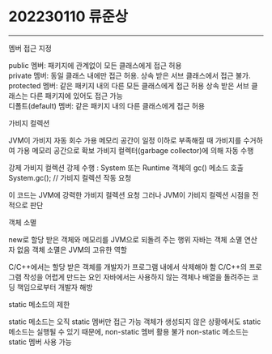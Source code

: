 <h1>202230110 류준상</h1>

----


































멤버 접근 지정

 public 멤버: 패키지에 관계없이 모든 클래스에게 접근 허용<br/>
 private 멤버: 동일 클래스 내에만 접근 허용. 상속 받은 서브 클래스에서 접근 불가.<br/>
 protected 멤버: 같은 패키지 내의 다른 모든 클래스에게 접근 허용 상속 받은 서브 클래스는 다른 패키지에 있어도 접근 가능<br/>
 디폴트(default) 멤버: 같은 패키지 내의 다른 클래스에게 접근 허용<br/>


가비지 컬렉션

JVM이 가비지 자동 회수
 가용 메모리 공간이 일정 이하로 부족해질 때
 가비지를 수거하여 가용 메모리 공간으로 확보
 가비지 컬렉터(garbage collector)에 의해 자동 수행

 강제 가비지 컬렉션 강제 수행 : System 또는 Runtime 객체의 gc() 메소드 호출
System.gc(); // 가비지 컬렉션 작동 요청

 이 코드는 JVM에 강력한 가비지 컬렉션 요청
 그러나 JVM이 가비지 컬렉션 시점을 전적으로 판단


객체 소멸

 new로 할당 받은 객체와 메모리를 JVM으로 되돌려 주는 행위
 자바는 객체 소멸 연산자 없음
 객체 소멸은 JVM의 고유한 역할

 C/C++에서는 할당 받은 객체를 개발자가 프로그램 내에서 삭제해야 함
 C/C++의 프로그램 작성을 어렵게 만드는 요인
 자바에서는 사용하지 않는 객체나 배열을 돌려주는 코딩 책임으로부터 개발자 해방

 static 메소드의 제한

 static 메소드는 오직 static 멤버만 접근 가능
 객체가 생성되지 않은 상황에서도 static 메소드는 실행될 수 있기 때문에, non-static 멤버 활용 불가
 non-static 메소드는 static 멤버 사용 가능

